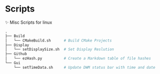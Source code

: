 # Scripts
✨ Misc Scripts for linux

```python
.
├── Build
│   └── CMakeBuild.sh      # Build CMake Projects
├── Display
│   └── setDisplaySize.sh  # Set Display Reslution
├── Github
│   └── ezHash.py          # Create a Markdown table of file hashes
└── Gui
    └── setTimeData.sh     # Update DWM status bar with time and date
```
